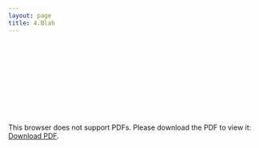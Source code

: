 ```yaml
---
layout: page
title: 4.Blah
---
```





<object data="https://martynalukaszewicz.github.io/CV_Nov2018.pdf" type="application/pdf" width="800px" height="800px">
    <embed src="https://martynalukaszewicz.github.io/CV_Nov2018.pdf">
        <p>This browser does not support PDFs. Please download the PDF to view it: <a href="https://martynalukaszewicz.github.io/CV_Nov2018.pdf">Download PDF</a>.</p>
    </embed>
</object>















  
